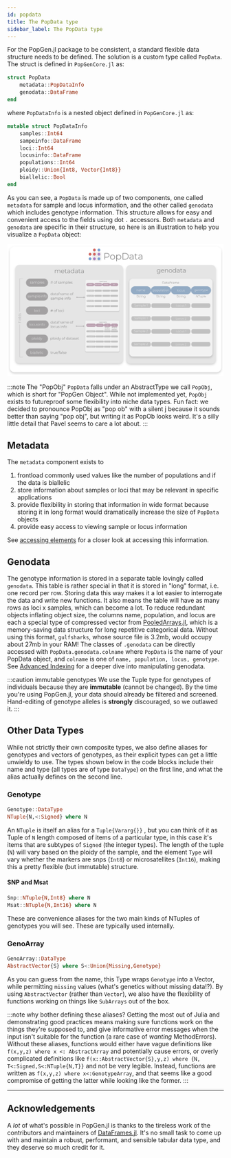 ```yaml
---
id: popdata
title: The PopData type
sidebar_label: The PopData type
---
```


For the PopGen.jl package to be consistent, a standard flexible data structure needs to be defined. The solution is a custom type called `PopData`. The struct is defined in `PopGenCore.jl` as:

```julia
struct PopData
	metadata::PopDataInfo
	genodata::DataFrame
end
```
where `PopDataInfo` is a nested object defined in `PopGenCore.jl` as:
```julia
mutable struct PopDataInfo
    samples::Int64
    sampeinfo::DataFrame
    loci::Int64
    locusinfo::DataFrame
    populations::Int64
    ploidy::Union{Int8, Vector{Int8}}
    biallelic::Bool
end
```

As you can see, a `PopData` is made up of two components, one called `metadata` for sample and locus information, and the other called `genodata` which includes genotype information. This structure allows for easy and convenient access to the fields using dot `.` accessors. Both `metadata` and `genodata` are specific in their structure, so here is an illustration to help you visualize a `PopData` object:

![PopData](/img/popdata.png)

:::note The "PopObj"
`PopData` falls under an AbstractType we call `PopObj`, which is short for "PopGen Object". While not implemented yet,
`PopObj` exists to futureproof some flexibility into niche data types. Fun fact: we decided to pronounce PopObj as "pop ob" with a silent j because it sounds better than saying "pop obj", but writing it as PopOb looks weird. It's a silly little detail that Pavel seems to care a lot about.
:::

## Metadata

The `metadata` component exists to 
1. frontload commonly used values like the number of populations and if the data is biallelic
2. store information about samples or loci that may be relevant in specific applications
3. provide flexibility in storing that information in wide format because storing it in long format would dramatically increase the size of `PopData` objects
4. provide easy access to viewing sample or locus information

See [accessing elements](/workingwithpopdata/accessingelements.md) for a closer look at accessing this
information.
## Genodata

The genotype information is stored in a separate table lovingly called `genodata`. This table is rather special in that it is stored in "long" format, i.e. one record per row. Storing data this way makes it a lot easier to interrogate the data and write new functions. It also means the table will have as many rows as loci x samples, which can become a lot. To reduce redundant objects inflating object size, the columns name, population, and locus are each a special type of compressed vector from [PooledArrays.jl](https://github.com/JuliaData/PooledArrays.jl), which is a memory-saving data structure for long repetitive categorical data. Without using this format, `gulfsharks`, whose source file is 3.2mb, would occupy about 27mb in your RAM! The classes of `.genodata` can be directly accessed with `PopData.genodata.colname` where `PopData` is the name of your PopData object, and `colname` is one of `name, population, locus, genotype`. See [Advanced Indexing](/workingwithpopdata/advancedindexing.md) for a deeper
dive into manipulating genodata.

:::caution immutable genotypes
We use the Tuple type for genotypes of individuals because they are **immutable** (cannot be changed). By the time you're using PopGen.jl, your data should already be filtered and screened. Hand-editing of genotype alleles is **strongly** discouraged, so we outlawed it.
:::

## Other Data Types
While not strictly their own composite types, we also define aliases for genotypes and vectors of genotypes, as their explicit types can get a little unwieldy to use. The types shown below in the code blocks include their name and type (all types are of type `DataType`) on the first line, and what the alias actually defines on the second line.

### Genotype

```julia
Genotype::DataType
NTuple{N,<:Signed} where N
```

An `NTuple` is itself an alias for a `Tuple{Vararg{}}` , but you can think of it as Tuple of `N` length composed of items of a particular type, in this case it's items that are subtypes of `Signed` (the integer types). The length of the tuple (`N`) will vary based on the ploidy of the sample, and the element `Type` will vary whether the markers are snps (`Int8`) or microsatellites (`Int16`), making this a pretty flexible (but immutable) structure.

#### SNP and Msat
```julia
Snp::NTuple{N,Int8} where N
Msat::NTuple{N,Int16} where N
```
These are convenience aliases for the two main kinds of NTuples of genotypes you will see.
These are typically used internally.

### GenoArray

```julia
GenoArray::DataType
AbstractVector{S} where S<:Union{Missing,Genotype}
```

As you can guess from the name, this Type wraps `Genotype` into a Vector, while permitting `missing` values (what's genetics without missing data!?). By using `AbstractVector` (rather than `Vector`), we also have the flexibility of functions working on things like `SubArrays` out of the box. 

:::note why bother defining these aliases?
Getting the most out of Julia and demonstrating good practices means making sure functions work on the things they're supposed to, and give informative error messages when the input isn't suitable for the function (a rare case of _wanting_ MethodErrors). Without these aliases, functions would either have vague definitions like `f(x,y,z) where x <: AbstractArray` and potentially cause errors, or overly complicated definitions like `f(x::AbstractVector{S},y,z) where {N, T<:Signed,S<:NTuple{N,T}}` and not be very legible. Instead, functions are written as `f(x,y,z) where x<:GenotypeArray`, and that seems like a good compromise of getting the latter while looking like the former.
:::

------

## Acknowledgements
A *lot* of what's possible in PopGen.jl is thanks to the tireless work of the contributors and maintainers of [DataFrames.jl](https://github.com/JuliaData/DataFrames.jl). It's no small task to come up with and maintain a robust, performant, and sensible tabular data type, and they deserve so much credit for it. 
